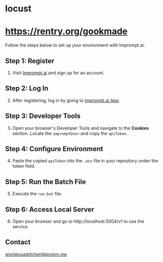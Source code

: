 # locust
# https://rentry.org/gookmade

Follow the steps below to set up your environment with Imprompt.ai:

## Step 1: Register
1. Visit [Imprompt.ai](https://www.imprompt.ai/) and sign up for an account.

## Step 2: Log In
2. After registering, log in by going to [Imprompt.ai App](https://app.imprompt.ai/).

## Step 3: Developer Tools
3. Open your browser's Developer Tools and navigate to the **Cookies** section. Locate the `impromptUser` and copy the `apiToken`.

## Step 4: Configure Environment
4. Paste the copied `apiToken` into the `.env` file in your repository under the token field.

## Step 5: Run the Batch File
5. Execute the `run.bat` file.

## Step 6: Access Local Server
6. Open your browser and go to http://localhost:5004/v1 to use the service.

## Contact
worldsoupkitchen@proton.me
